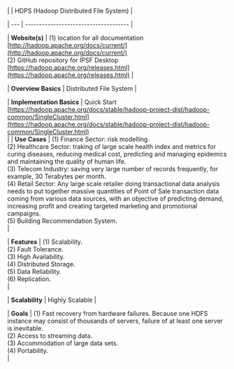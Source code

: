 | | HDPS (Hadoop Distributed File System) |

| --- | ------------------------------------- |

| **Website(s)** | (1) location for all documentation [http://hadoop.apache.org/docs/current/](http://hadoop.apache.org/docs/current/) <br/> (2) GitHub repository for IPSF Desktop [https://hadoop.apache.org/releases.html](https://hadoop.apache.org/releases.html) |

| **Overview Basics** | Distributed File System |

| **Implementation Basics** | Quick Start [https://hadoop.apache.org/docs/stable/hadoop-project-dist/hadoop-common/SingleCluster.html](https://hadoop.apache.org/docs/stable/hadoop-project-dist/hadoop-common/SingleCluster.html) <br/> |
| **Use Cases** | (1) Finance Sector: risk modelling. <br/> (2) Healthcare Sector: traking of large scale health index and metrics for curing diseases, reducing medical cost, predicting and managing epidemics and maintaining the quality of human life. <br/> (3) Telecom Industry: saving very large number of records frequently, for example, 30 Terabytes per month. <br/> (4) Retail Sector: Any large scale retailer doing transactional data analysis needs to put together massive quantities of Point of Sale transaction data coming from various data sources, with an objective of predicting demand, increasing profit and creating targeted marketing and promotional campaigns. <br/> (5) Building Recommendation System. <br/> |

| **Features** | (1) Scalability. <br/> (2) Fault Tolerance. <br/> (3) High Availability. <br/> (4) Distributed Storage. <br/> (5) Data Reliability. <br/> (6) Replication. <br/> |

| **Scalability** | Highly Scalable |

| **Goals** | (1) Fast recovery from hardware failures. Because one HDFS instance may consist of thousands of servers, failure of at least one server is inevitable. <br/> (2) Access to streaming data. <br/> (3) Accommodation of large data sets. <br/> (4) Portability. <br/> |

